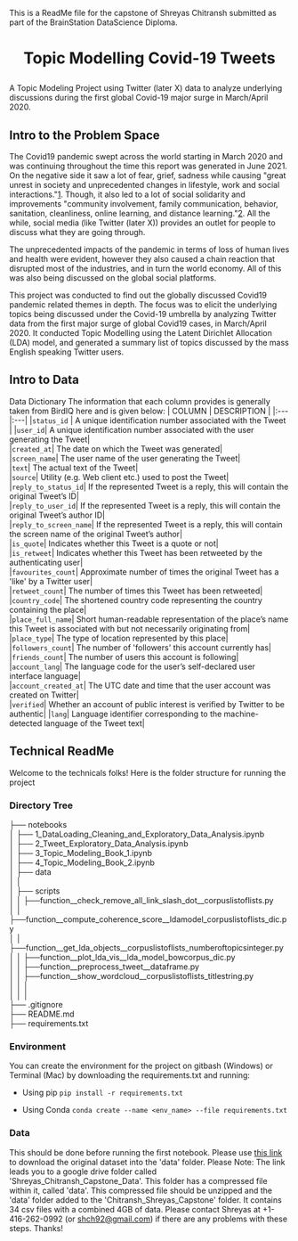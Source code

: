 This is a ReadMe file for the capstone of Shreyas Chitransh submitted as part of the BrainStation DataScience Diploma.


# <p align="center"> Topic Modelling Covid-19 Tweets </p> 

A Topic Modeling Project using Twitter (later X) data to analyze underlying discussions during the first global Covid-19 major surge in March/April 2020. 


## Intro to the Problem Space

The Covid19 pandemic swept across the world starting in March 2020 and was continuing throughout the time this report was generated in June 2021. On the negative side it saw a lot of fear, grief, sadness while causing "great unrest in society and unprecedented changes in lifestyle, work and social interactions."[1](https://www.ncbi.nlm.nih.gov/pmc/articles/PMC9052715/).
Though, it also led to a lot of social solidarity and improvements "community involvement, family communication, behavior, sanitation, cleanliness, online learning, and distance learning."[2](https://journals.lww.com/jfmpc/fulltext/2023/12090/positive_impacts_of_covid_19_on_social_life_and.75.aspx). All the while, social media (like Twitter (later X)) provides an outlet for people to discuss what they are going through. 

The unprecedented impacts of the pandemic in terms of loss of human lives and health were evident, 
however they also caused a chain reaction that disrupted most of the industries, and in turn the world economy. All of this was also being discussed on the global social platforms. 

This project was conducted to find out the globally discussed Covid19 pandemic related themes in depth. The focus was to elicit the underlying topics being discussed under the Covid-19 umbrella by analyzing Twitter data from the first major surge of global Covid19 cases, in March/April 2020. It conducted Topic Modelling using the Latent Dirichlet Allocation (LDA) model, and generated a summary list of topics discussed by the mass English speaking Twitter users.

## Intro to Data
Data Dictionary 
The information that each column provides is generally taken from BirdIQ here and is given below:
| COLUMN  | DESCRIPTION |
|:---|:---|
|`status_id`  |  A unique identification number associated with the Tweet |
|`user_id`| A unique identification number associated with the user generating the Tweet|  
|`created_at`| The date on which the Tweet was generated|  
|`screen_name`| The user name of the user generating the Tweet|  
|`text`| The actual text of the Tweet|  
|`source`| Utility (e.g. Web client etc.) used to post the Tweet|  
|`reply_to_status_id`| If the represented Tweet is a reply, this will contain the original Tweet’s ID|  
|`reply_to_user_id`| If the represented Tweet is a reply, this will contain the original Tweet’s author ID|  
|`reply_to_screen_name`| If the represented Tweet is a reply, this will contain the screen name of the original Tweet’s author|  
|`is_quote`| Indicates whether this Tweet is a quote or not|  
|`is_retweet`| Indicates whether this Tweet has been retweeted by the authenticating user|  
|`favourites_count`| Approximate number of times the original Tweet has a 'like' by a Twitter user|  
|`retweet_count`| The number of times this Tweet has been retweeted|  
|`country_code`| The shortened country code representing the country containing the place|  
|`place_full_name`| Short human-readable representation of the place’s name this Tweet is associated with but not necessarily originating from|  
|`place_type`| The type of location represented by this place|  
|`followers_count`| The number of 'followers' this account currently has|  
|`friends_count`| The number of users this account is following|  
|`account_lang`| The language code for the user’s self-declared user interface language|  
|`account_created_at`| The UTC date and time that the user account was created on Twitter|  
|`verified`| Whether an account of public interest is verified by Twitter to be authentic|
|`lang`| Language identifier corresponding to the machine-detected language of the Tweet text| 

## Technical ReadMe

Welcome to the technicals folks! Here is the folder structure for running the project



### Directory Tree

├── notebooks  
│   ├── 1_DataLoading_Cleaning_and_Exploratory_Data_Analysis.ipynb  
│   ├── 2_Tweet_Exploratory_Data_Analysis.ipynb  
│   ├── 3_Topic_Modeling_Book_1.ipynb  
│   ├── 4_Topic_Modeling_Book_2.ipynb  
│   ├── data  
│   │  
│   ├── scripts  
│   │   ├──function__check_remove_all_link_slash_dot__corpuslistoflists.py  
│   │   ├──function__compute_coherence_score__ldamodel_corpuslistoflists_dic.py  
│   │   ├──function__get_lda_objects__corpuslistoflists_numberoftopicsinteger.py  
│   │   ├──function__plot_lda_vis__lda_model_bowcorpus_dic.py  
│   │   ├──function__preprocess_tweet__dataframe.py  
│   │   ├──function__show_wordcloud__corpuslistoflists_titlestring.py  
│   │   │  
│   │   │  
├── .gitignore  
├── README.md  
├── requirements.txt  
  


### Environment
You can create the environment for the project on gitbash (Windows) or Terminal (Mac) by downloading the requirements.txt and running:

 - Using pip
`pip install -r requirements.txt`

 - Using Conda
`conda create --name <env_name> --file requirements.txt`


### Data
This should be done before running the first notebook. 
Please use [this link](https://drive.google.com/drive/folders/1wr3j5ksoKTn7A1BeIStQ4NEJry6NGu8p?usp=sharing) to download the original dataset into the 'data' folder.
Please Note: The link leads you to a google drive folder called 'Shreyas_Chitransh_Capstone_Data'. This folder has a compressed file within it, called 'data'.
This compressed file should be unzipped and the 'data' folder added to the 'Chitransh_Shreyas_Capstone' folder.
It contains 34 csv files with a combined 4GB of data. Please contact Shreyas at +1-416-262-0992 (or shch92@gmail.com) if there are any problems with these steps. Thanks!
